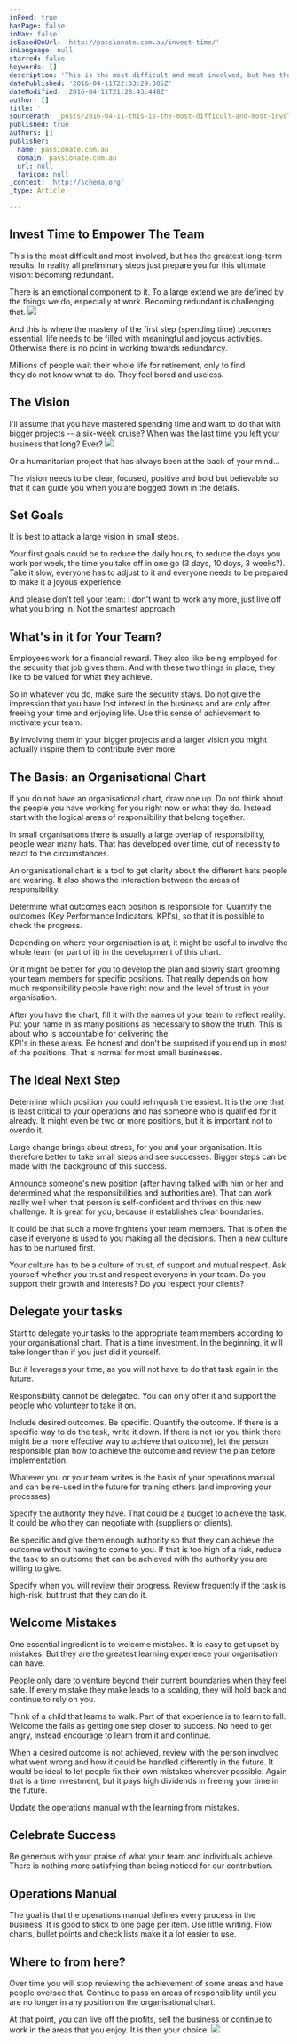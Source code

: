 ```yaml
---
inFeed: true
hasPage: false
inNav: false
isBasedOnUrl: 'http://passionate.com.au/invest-time/'
inLanguage: null
starred: false
keywords: []
description: 'This is the most difficult and most involved, but has the greatest long-term results. In reality all preliminary steps just prepare you for this ultimate vision: becoming redundant.'
datePublished: '2016-04-11T22:33:29.385Z'
dateModified: '2016-04-11T21:28:43.448Z'
author: []
title: ''
sourcePath: _posts/2016-04-11-this-is-the-most-difficult-and-most-involved-but-has-the-gr.md
published: true
authors: []
publisher:
  name: passionate.com.au
  domain: passionate.com.au
  url: null
  favicon: null
_context: 'http://schema.org'
_type: Article

---
```

## Invest Time to Empower The Team

This is the most difficult and most involved, but has the greatest long-term results. In reality all preliminary steps just prepare you for this ultimate vision: becoming redundant.

There is an emotional component to it. To a large extend we are defined by the things we do, especially at work. Becoming redundant is challenging that.
![](https://the-grid-user-content.s3-us-west-2.amazonaws.com/945ed50f-b103-4c40-94a1-cbe5bf0fbf5a.jpg)

And this is where the mastery of the first step (spending time) becomes essential; life needs to be filled with meaningful and joyous activities. Otherwise there is no point in working towards redundancy.

Millions of people wait their whole life for retirement, only to find  
they do not know what to do. They feel bored and useless.

## The Vision

I'll assume that you have mastered spending time and want to do that with bigger projects -- a six-week cruise? When was the last time you left your business that long? Ever?
![](https://the-grid-user-content.s3-us-west-2.amazonaws.com/38ece75a-0a67-4e5c-bd19-9a1b1f4ac653.jpg)

Or a humanitarian project that has always been at the back of your mind...

The vision needs to be clear, focused, positive and bold but believable so that it can guide you when you are bogged down in the details.

## Set Goals

It is best to attack a large vision in small steps.

Your first goals could be to reduce the daily hours, to reduce the days you work per week, the time you take off in one go (3 days, 10 days, 3 weeks?). Take it slow, everyone has to adjust to it and everyone needs to be prepared to make it a joyous experience.

And please don't tell your team: I don't want to work any more, just live off what you bring in. Not the smartest approach.

## What's in it for Your Team?

Employees work for a financial reward. They also like being employed for the security that job gives them. And with these two things in place, they like to be valued for what they achieve.

So in whatever you do, make sure the security stays. Do not give the impression that you have lost interest in the business and are only after freeing your time and enjoying life. Use this sense of achievement to motivate your team.

By involving them in your bigger projects and a larger vision you might actually inspire them to contribute even more.

## The Basis: an Organisational Chart

If you do not have an organisational chart, draw one up. Do not think about the people you have working for you right now or what they do. Instead start with the logical areas of responsibility that belong together.

In small organisations there is usually a large overlap of responsibility, people wear many hats. That has developed over time, out of necessity to react to the circumstances.

An organisational chart is a tool to get clarity about the different hats people are wearing. It also shows the interaction between the areas of responsibility.

Determine what outcomes each position is responsible for. Quantify the outcomes (Key Performance Indicators, KPI's), so that it is possible to check the progress.

Depending on where your organisation is at, it might be useful to involve the whole team (or part of it) in the development of this chart.

Or it might be better for you to develop the plan and slowly start grooming your team members for specific positions. That really depends on how much responsibility people have right now and the level of trust in your organisation.

After you have the chart, fill it with the names of your team to reflect reality. Put your name in as many positions as necessary to show the truth. This is about who is accountable for delivering the  
KPI's in these areas. Be honest and don't be surprised if you end up in most of the positions. That is normal for most small businesses.

## The Ideal Next Step

Determine which position you could relinquish the easiest. It is the one that is least critical to your operations and has someone who is qualified for it already. It might even be two or more positions, but it is important not to overdo it.

Large change brings about stress, for you and your organisation. It is therefore better to take small steps and see successes. Bigger steps can be made with the background of this success.

Announce someone's new position (after having talked with him or her and determined what the responsibilities and authorities are).  That can work really well when that person is self-confident and thrives on this new challenge. It is great for you, because it establishes clear boundaries.

It could be that such a move frightens your team members. That is often the case if everyone is used to you making all the decisions. Then a new culture has to be nurtured first.

Your culture has to be a culture of trust, of support and mutual respect. Ask yourself whether you trust and respect everyone in your team. Do you support their growth and interests? Do you respect your clients?

## Delegate your tasks

Start to delegate your tasks to the appropriate team members according to your organisational chart. That is a time investment. In the beginning, it will take longer than if you just did it yourself.

But it leverages your time, as you will not have to do that task again in the future.

Responsibility cannot be delegated. You can only offer it and support the people who volunteer to take it on.

Include desired outcomes. Be specific. Quantify the outcome. If there is a specific way to do the task, write it down. If there is not (or you think there might be a more effective way to achieve that outcome), let the person responsible plan how to achieve the outcome and review the plan before implementation.

Whatever you or your team writes is the basis of your operations manual and can be re-used in the future for training others (and improving your processes).

Specify the authority they have. That could be a budget to achieve the task. It could be who they can negotiate with (suppliers or clients).

Be specific and give them enough authority so that they can achieve the outcome without having to come to you. If that is too high of a risk, reduce the task to an outcome that can be achieved with the authority you are willing to give.

Specify when you will review their progress. Review frequently if the task is high-risk, but trust that they can do it.

## Welcome Mistakes

One essential ingredient is to welcome mistakes. It is easy to get upset by mistakes. But they are the greatest learning experience your organisation can have.

People only dare to venture beyond their current boundaries when they feel safe. If every mistake they make leads to a scalding, they will hold back and continue to rely on you.

Think of a child that learns to walk. Part of that experience is to learn to fall. Welcome the falls as getting one step closer to success. No need to get angry, instead encourage to learn from it and continue.

When a desired outcome is not achieved, review with the person involved what went wrong and how it could be handled differently in the future. It would be ideal to let people fix their own mistakes wherever possible. Again that is a time investment, but it pays high dividends in freeing your time in the future.

Update the operations manual with the learning from mistakes.

## Celebrate Success

Be generous with your praise of what your team and individuals achieve. There is nothing more satisfying than being noticed for our contribution.

## Operations Manual

The goal is that the operations manual defines every process in the business. It is good to stick to one page per item. Use little writing. Flow charts, bullet points and check lists make it a lot easier to use.

## Where to from here?

Over time you will stop reviewing the achievement of some areas and have people oversee that. Continue to pass on areas of responsibility until you are no longer in any position on the organisational chart.

At that point, you can live off the profits, sell the business or continue to work in the areas that you enjoy. It is then your choice.
![](https://the-grid-user-content.s3-us-west-2.amazonaws.com/3526e88e-6303-4a92-8c6f-589709189a20.jpg)